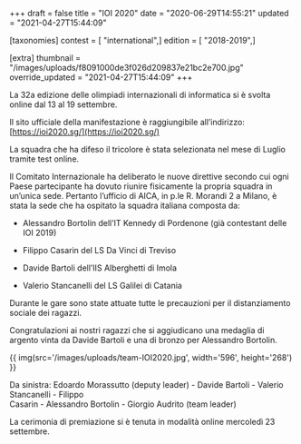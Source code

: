 +++
draft = false
title = "IOI 2020"
date = "2020-06-29T14:55:21"
updated = "2021-04-27T15:44:09"

[taxonomies]
contest = [ "international",]
edition = [ "2018-2019",]

[extra]
thumbnail = "/images/uploads/f8091000de3f026d209837e21bc2e700.jpg"
override_updated = "2021-04-27T15:44:09"
+++

La 32a edizione delle olimpiadi internazionali di informatica si è svolta online dal 13 al 19 settembre.

Il sito ufficiale della manifestazione è raggiungibile all’indirizzo: [https://ioi2020.sg/](https://ioi2020.sg/)

La squadra che ha difeso il tricolore è stata selezionata nel mese di Luglio tramite test online.

Il Comitato Internazionale ha deliberato le nuove direttive secondo cui ogni Paese partecipante ha dovuto riunire fisicamente la propria squadra in un’unica sede. Pertanto l’ufficio di AICA, in p.le R. Morandi 2 a Milano, è stata la sede che ha ospitato la squadra italiana composta da:

- Alessandro Bortolin dell’IT Kennedy di Pordenone (già contestant delle IOI 2019)

- Filippo Casarin del LS Da Vinci di Treviso

- Davide Bartoli dell’IIS Alberghetti di Imola

- Valerio Stancanelli del LS Galilei di Catania

Durante le gare sono state attuate tutte le precauzioni per il distanziamento sociale dei ragazzi.

Congratulazioni ai nostri ragazzi che si aggiudicano una medaglia di argento vinta da Davide Bartoli e una di bronzo per Alessandro Bortolin.

{{ img(src='/images/uploads/team-IOI2020.jpg', width='596', height='268') }}

Da sinistra: Edoardo Morassutto (deputy leader) - Davide Bartoli - Valerio Stancanelli - Filippo<br/>Casarin - Alessandro Bortolin - Giorgio Audrito (team leader)

La cerimonia di premiazione si è tenuta in modalità online mercoledì 23 settembre.
